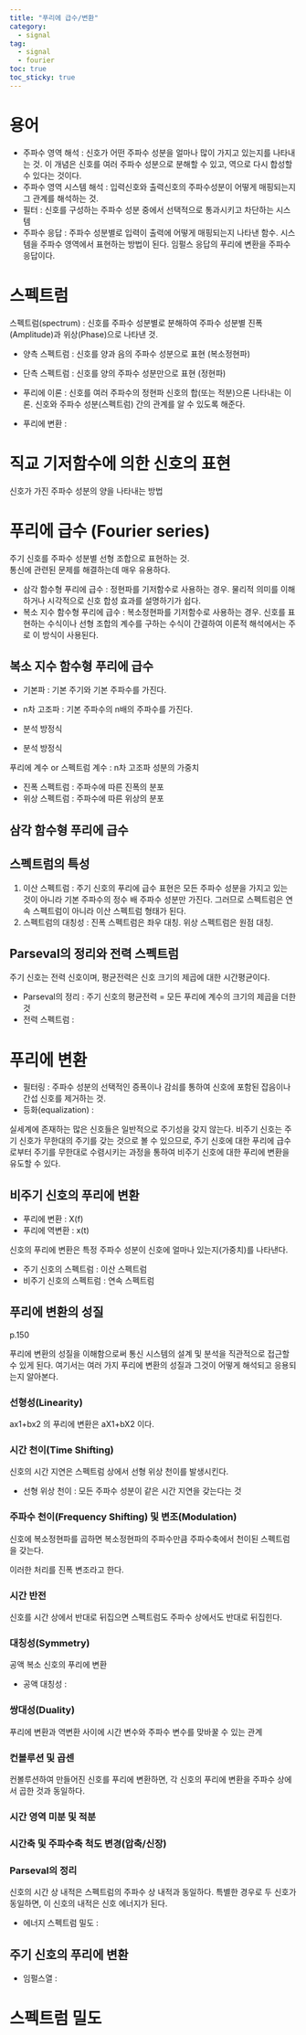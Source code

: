 ```yaml
---
title: "푸리에 급수/변환"
category:
  - signal
tag:
  - signal
  - fourier
toc: true
toc_sticky: true
---
```


# 용어

- 주파수 영역 해석 : 신호가 어떤 주파수 성분을 얼마나 많이 가지고 있는지를 나타내는 것. 이 개념은 신호를 여러 주파수 성분으로 분해할 수 있고, 역으로 다시 합성할 수 있다는 것이다.
- 주파수 영역 시스템 해석 : 입력신호와 출력신호의 주파수성분이 어떻게 매핑되는지 그 관계를 해석하는 것.
- 필터 : 신호를 구성하는 주파수 성분 중에서 선택적으로 통과시키고 차단하는 시스템
- 주파수 응답 : 주파수 성분별로 입력이 출력에 어떻게 매핑되는지 나타낸 함수. 시스템을 주파수 영역에서 표현하는 방법이 된다. 임펄스 응답의 푸리에 변환을 주파수 응답이다.

# 스펙트럼

스펙트럼(spectrum) : 신호를 주파수 성분별로 분해하여 주파수 성분별 진폭(Amplitude)과 위상(Phase)으로 나타낸 것.

- 양측 스펙트럼 : 신호를 양과 음의 주파수 성분으로 표현 (복소정현파)
- 단측 스펙트럼 : 신호를 양의 주파수 성분만으로 표현 (정현파)

- 푸리에 이론 : 신호를 여러 주파수의 정현파 신호의 합(또는 적분)으론 나타내는 이론. 신호와 주파수 성분(스펙트럼) 간의 관계를 알 수 있도록 해준다.
- 푸리에 변환 : 

# 직교 기저함수에 의한 신호의 표현

신호가 가진 주파수 성분의 양을 나타내는 방법

# 푸리에 급수 (Fourier series)

주기 신호를 주파수 성분별 선형 조합으로 표현하는 것.<br>통신에 관련된 문제를 해결하는데 매우 유용하다.

- 삼각 함수형 푸리에 급수 : 정현파를 기저함수로 사용하는 경우. 물리적 의미를 이해하거나 시각적으로 신호 합성 효과를 설명하기가 쉽다.
- 복소 지수 함수형 푸리에 급수 : 복소정현파를 기저함수로 사용하는 경우. 신호를 표현하는 수식이나 선형 조합의 계수를 구하는 수식이 간결하여 이론적 해석에서는 주로 이 방식이 사용된다.

## 복소 지수 함수형 푸리에 급수

- 기본파 : 기본 주기와 기본 주파수를 가진다.
- n차 고조파 : 기본 주파수의 n배의 주파수를 가진다.

- 분석 방정식
- 분석 방정식

푸리에 계수 or 스펙트럼 계수 : n차 고조파 성분의 가중치

- 진폭 스펙트럼 : 주파수에 따른 진폭의 분포
- 위상 스펙트럼 : 주파수에 따른 위상의 분포

## 삼각 함수형 푸리에 급수

## 스펙트럼의 특성

1. 이산 스펙트럼 : 주기 신호의 푸리에 급수 표현은 모든 주파수 성분을 가지고 있는 것이 아니라 기본 주파수의 정수 배 주파수 성분만 가진다. 그러므로 스펙트럼은 연속 스펙트럼이 아니라 이산 스펙트럼 형태가 된다.
2. 스펙트럼의 대칭성 : 진폭 스펙트럼은 좌우 대칭. 위상 스펙트럼은 원점 대칭.

## Parseval의 정리와 전력 스펙트럼

주기 신호는 전력 신호이며, 평균전력은 신호 크기의 제곱에 대한 시간평균이다.

- Parseval의 정리 : 주기 신호의 평균전력 = 모든 푸리에 계수의 크기의 제곱을 더한 것
- 전력 스펙트럼 : 

# 푸리에 변환

- 필터링 : 주파수 성분의 선택적인 증폭이나 감쇠를 통하여 신호에 포함된 잡음이나 간섭 신호를 제거하는 것.
- 등화(equalization) :

실세계에 존재하는 많은 신호들은 일반적으로 주기성을 갖지 않는다. 비주기 신호는 주기 신호가 무한대의 주기를 갖는 것으로 볼 수 있으므로, 주기 신호에 대한 푸리에 급수로부터 주기를 무한대로 수렴시키는 과정을 통하여 비주기 신호에 대한 푸리에 변환을 유도할 수 있다.

## 비주기 신호의 푸리에 변환

- 푸리에 변환 : X(f)
- 푸리에 역변환 : x(t)

신호의 푸리에 변환은 특정 주파수 성분이 신호에 얼마나 있는지(가중치)를 나타낸다.

- 주기 신호의 스펙트럼 : 이산 스펙트럼
- 비주기 신호의 스펙트럼 : 연속 스펙트럼


## 푸리에 변환의 성질

p.150

푸리에 변환의 성질을 이해함으로써 통신 시스템의 설계 및 분석을 직관적으로 접근할 수 있게 된다. 여기서는 여러 가지 푸리에 변환의 성질과 그것이 어떻게 해석되고 응용되는지 알아본다.

### 선형성(Linearity)

ax1+bx2 의 푸리에 변환은 aX1+bX2 이다.

### 시간 천이(Time Shifting)

신호의 시간 지연은 스펙트럼 상에서 선형 위상 천이를 발생시킨다. 

- 선형 위상 천이 : 모든 주파수 성분이 같은 시간 지연을 갖는다는 것

### 주파수 천이(Frequency Shifting) 및 변조(Modulation)

신호에 복소정현파를 곱하면 복소정현파의 주파수만큼 주파수축에서 천이된 스펙트럼을 갖는다.

이러한 처리를 진폭 변조라고 한다.

### 시간 반전

신호를 시간 상에서 반대로 뒤집으면 스펙트럼도 주파수 상에서도 반대로 뒤집힌다.

### 대칭성(Symmetry)

공액 복소 신호의 푸리에 변환

- 공액 대칭성 : 

### 쌍대성(Duality)

푸리에 변환과 역변환 사이에 시간 변수와 주파수 변수를 맞바꿀 수 있는 관계

### 컨볼루션 및 곱센

컨볼루션하여 만들어진 신호를 푸리에 변환하면, 각 신호의 푸리에 변환을 주파수 상에서 곱한 것과 동일하다.

### 시간 영역 미분 및 적분

### 시간축 및 주파수축 척도 변경(압축/신장)

### Parseval의 정리

신호의 시간 상 내적은 스펙트럼의 주파수 상 내적과 동일하다. 특별한 경우로 두 신호가 동일하면, 이 신호의 내적은 신호 에너지가 된다.

- 에너지 스펙트럼 밀도 :

## 주기 신호의 푸리에 변환

- 임펄스열 : 




# 스펙트럼 밀도



















